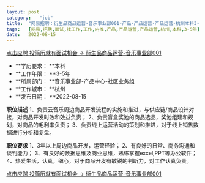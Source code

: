 ```yaml
---
layout:	post
category:	"job"
title:	"网易招聘：衍生品商品运营-音乐事业部001-产品-产品运营-产品运营-杭州本科3-5年"
tags:	[网易,招聘,面试,找工作,工作,内推,产品,产品运营,产品运营,杭州,本科,3-5年]
date:	2022-08-15
---
```


[点击应聘 投简历就有面试机会 -> 衍生品商品运营-音乐事业部001](http://mobile.bole.netease.com/bole/boleDetail?id=42358&employeeId=346f03c3cda5f04c&key=all)



- **学历要求： **本科
- **工作年限： **3-5年
- **所属部门： **音乐事业部-产品中心-社区业务组
- **工作城市： **杭州
- **发布日期： **2022-08-15



**职位描述**
1、负责云音乐周边商品开发流程的实施和推进，与供应链/商品设计对接，对商品开发时效和效益负责；
2、负责盲盒奖池的商品选品，奖池组建和规划，对商品的毛利率负责；
3、负责线上运营活动的策划和推进，对于线上销售数据进行分析和复盘。



**职位要求**
1、3年以上周边商品开发，运营经验；
2、有良好的日常、商务沟通和谈判能力；
3、有良好的数据思维及商业思维，熟练掌握excel,PPT等办公软件；
4、热爱生活，认真，细心，对于商品开发有敏锐的判断力，对工作认真负责。



[点击应聘 投简历就有面试机会 -> 衍生品商品运营-音乐事业部001](http://mobile.bole.netease.com/bole/boleDetail?id=42358&employeeId=346f03c3cda5f04c&key=all)